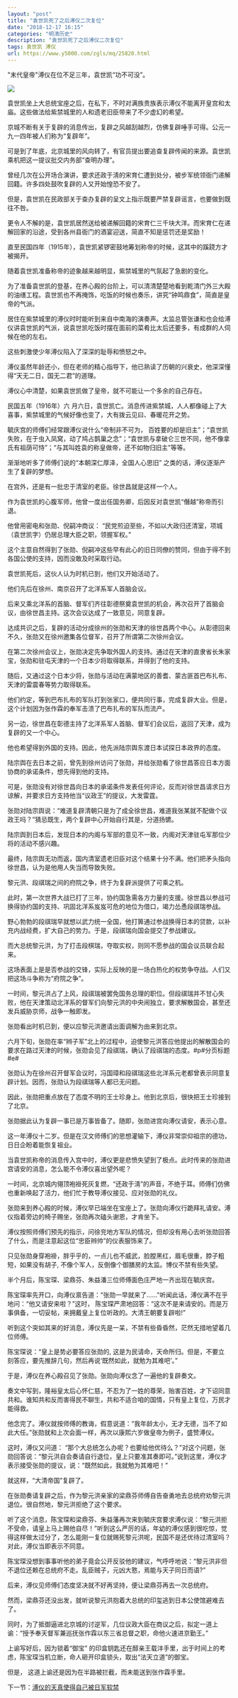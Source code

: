 ```yaml
---
layout: "post"
title: "袁世凯死了之后溥仪二次复位"
date: "2018-12-17 16:15"
categories: "明清历史"
description: "袁世凯死了之后溥仪二次复位"
tags: 袁世凯 溥仪
url: https://www.y5000.com/zgls/mq/25820.html
---
```






"末代皇帝"溥仪在位不足三年，袁世凯“功不可没”。

![](https://img.y5000.com/uploads/allimg/170928/13-1F92QA6201J.jpg)

袁世凯坐上大总统宝座之后，在私下，不时对满族贵族表示溥仪不能离开皇宫和太庙。这些做法给紫禁城里的人和遗老旧臣带来了不少虚幻的希望。

京城不断有关于复辟的消息传出，复辟之风越刮越烈，仿佛复辟唾手可得。公元一九一四年被人们称为“复辟年”。

可是到了年底，北京城里的风向转了，有官员提出要追查复辟传闻的来源。袁世凯乘机把这一提议批交内务部“查明办理”。

曾经几次在公开场合演讲，要求还政于淸的宋育仁遭到处分，被步军统领衙门递解回籍。许多四处鼓吹复辟的人又开始惶恐不安了。

但是，袁世凯在民政部关于查办复辟的呈文上指示既要严禁复辟谣言，也要做到既往不咎。

更令人不解的是，袁世凯居然送给被递解回籍的宋育仁三千块大洋。而宋育仁在递解回家的沿途，受到各州县衙门的酒宴迎送，简直不知是惩罚还是奖励！

直至民国四年（1915年），袁世凯紧锣密鼓地筹划称帝的时候，这其中的蹊跷方才被揭开。

随着袁世凯准备称帝的迹象越来越明显，紫禁城里的气氛起了急剧的变化。

为了准备袁世凯的登基，在养心殿的台阶上，可以清清楚楚地看到乾清门外三大殿的油缮工程。袁世凯也不再掩饰，吃饭的时候也奏乐，讲究“钟鸣鼎食”，简直是皇帝的气派。

居住在紫禁城里的溥仪时时能听到来自中南海的演奏声。太监总管张谦和也会给溥仪讲袁世凯的气派，说袁世凯吃饭时摆在面前的菜肴比太后还要多，有成群的人伺候在他的左右。

这些刺激使少年溥仪陷入了深深的耻辱和愤怒之中。

溥仪虽然年龄还小，但在老师的精心指导下，他已熟读了历朝的兴衰史，他深深懂得“天无二日，国无二君”的道理。

溥仪心中清楚，如果袁世凯做了皇帝，就不可能让一个多余的自己存在。

民国五年（1916年）六 月六日，袁世凯亡。消息传进紫禁城，人人都像碰上了大喜事，紫禁城里的气候好像也变了，大有拨云见曰、春暖花开之势。

毓庆宫的师傅们经常跟溥仪说什么“帝制非不可为，
百姓要的却是旧主”；“袁世凯失败，在于虫入凤窝，动了鸠占鹊巢之念”；“袁世凯与拿破仑三世不同，他不像拿氏有祖荫可恃”；“与其叫姓袁的称皇做帝，还不如物归旧主”等等。

渐渐地听多了师傅们说的“本朝深仁厚泽，全国人心思旧” 之类的话，溥仪逐渐产生了复辟的梦想。

在宫外，还是有一批忠于清室的老臣。徐世昌就是这样一个人。

作为袁世凯的心腹军师，他曾一度出任国务卿，后因反对袁世凯“僭越”称帝而引退。

他曾用密电和张勋、倪嗣冲商议： “民党煎迫至些，不如以大政归还清室，项城（袁世凯字）仍居总理大臣之职，领握军权。”

这个主意自然得到了张勋、倪嗣冲这些早有此心的旧日同僚的赞同，但由于得不到各国公使的支持，因而没敢及时采取行动。

袁世凯死后，这伙人认为时机已到，他们又开始活动了。

他们先后在徐州、南京召开了北洋系军人首脑会议。

后来又乘北洋系的首脑、督军们齐往彰德祭奠袁世凯的机会，再次召开了首脑会议，由徐世昌主持。这次会议达成了一致意见，同意复辟。

达成共识之后，复辟的活动分成徐州的张勋和天津的徐世昌两个中心。从彰德回来不久，张勋又在徐州邀集各位督军，召开了所谓第二次徐州会议。

在第二次徐州会议上，张勋决定先争取外国人的支持。通过在天津的直隶省长朱家宝，张勋和驻屯天津的一个日本少将取得联系，并得到了他的支持。

随后，又通过这个日本少将，张勋与活动在满蒙地区的善耆、蒙古匪首巴布扎布、天津的雷震春等势力取得联系。

他们约定，等到巴布扎布的军队打到张家口，便共同行事，完成复辟大业。但是，这个计划因为张作霖的奉军击溃了巴布扎布的军队而流产。

另一边，徐世昌在彰德主持了北洋系军人首脑、督军们会议后，返回了天津，成为复辟的又一个中心。

他也希望得到外国的支持。因此，他先派陆宗舆东渡日本试探日本政界的态度。

陆宗舆在去日本之前，曾先到徐州访问了张勋，并给张勋看了徐世昌答应日本方面协商的承诺条件，想先得到他的支持。

可是，张勋没有对徐世昌向日本的承诺条件发表任何评论，反而对徐世昌请求日方谅解，并要求日方支持他当“议政王”的提议，大发雷霆。

张勋对陆宗舆说：“难道复辟清朝只是为了成全徐世昌，难道我张某就不配做个议政王吗？”猜忌既生，两个复辟中心开始自行其是，分道扬镳。

陆宗舆到日本后，发现日本的内阁与军部的意见不一致，内阁对天津驻屯军那位少将的活动不感兴趣。

最终，陆宗舆无功而返，国内清室遗老旧臣对这个结果十分不满。他们把矛头指向徐世昌，认为是他用人失当而导致失败。

黎元洪、段祺瑞之间的府院之争，终于为复辟派提供了可乘之机。

此时，第一次世界大战已打了三年，协约国急需各方力量的支援。徐世昌以参战可换得协约国的支持、巩固北洋系岌岌可危的地位为借口，竭力怂恿段祺瑞参战。

野心勃勃的段祺瑞早就想以武力统一全国，他打箅通过参战换得日本的贷款，以补充内战经费，扩大自己的势力。于是，段祺瑞向国会提交了参战建议。

而大总统黎元洪，为了打击段棋瑞，夺取实权，则同不愿参战的国会议员联合起来。

这场表面上是是否参战的交锋，实际上反映的是一场白热化的权势争夺战。人们又把这场斗争称为“府院之争”。

一时间，黎元洪占了上风，段祺瑞被罢免国务总理的职位。但段祺瑞并不甘心失败，他在天津策动北洋系的督军们向黎元洪的中央闹独立，要求解散国会，甚至还发兵威胁京师，战争一触即发。

张勋看出时机已到，便以应黎元洪邀请出面调解为由来到北京。

六月下旬，张勋在率“辫子军”北上的过程中，迫使黎元洪答应他提出的解散国会的要求在路过天津的时候，张勋会见了段祺瑞，确认了段祺瑞的态度。#p#分页标题#e#

张勋认为在徐州召开督军会议时，冯国璋和段祺瑞这些北洋系元老都曾表示同意复辟计划。因而，张勋认为段祺瑞等人都已无问题。

因此，张勋把重点放在了态度不明的王士珍身上。他到北京后，很快把王士珍接到了北京。

张勋据此认为复辟一事已是万事皆备了。随即，张勋进宫向溥仪请安，表示心意。

这一年溥仪十二岁。但是在汉文师傅们的思想灌输下，溥仪非常崇仰祖宗的德功，日日企盼着能恢复祖业。

当袁世凯称帝的消息传入宫中时，溥仪更是悲愤失望到了极点。此时传来的张勋进宫请安的消息，怎么能不令溥仪喜出望外呢？

一时间，北京城内翎顶袍褂死灰复燃，“还政于淸”的声音，不绝于耳。师傅们仿佛也重新唤起了活力，他们忙于教导溥仪接见、应对张勋的礼仪。

张勋来到养心殿的时候，溥仪早已端坐在宝座上了。张勋向溥仪行跪拜礼请安。溥仪指着旁边的椅子赐坐，张勋再次磕头谢恩，才肯坐下。

溥仪按照师傅们预先的指示，问徐兖地方军队的情况，但却没有用心去听张勋回答了什么，而是注意起这位“忠臣辫帅”的仪表服饰来了。

只见张勋身穿袍褂，胖乎乎的，一点儿也不威武，脸膛黑红，眉毛很重，脖子粗短，如果没有胡子, 不像个军人，反倒像个御膳房的太监。博仪不禁有些失望。

半个月后，陈宝琛、梁鼎芬、朱益潘三位师傅面色庄严地一齐出现在毓庆宫。

陈宝琛率先开口，向溥仪禀告道：“张勋一早就来了……"听闻此话，溥仪满不在乎地问：“他又请安来啦？”这时，
陈宝琛严肃地回答：“这次不是来请安的。而是万事俱备，一切妥帖，来拥戴皇上复位听政的。大清王朝要复辟啦!”

听到这个突如其来的好消息，溥仪先是一呆，不禁有些昏昏然，茫然无措地望着几位师傅。

陈宝琛说：“皇上是势必要答应张勋的, 这是为民请命，天命所归。但是，不要立刻答应，要先推辞几句，然后再说‘既然如此，就勉为其难吧’。”

于是，溥仪在养心殿召见了张勋。张勋向溥仪念了一遍他的复辟奏文。

奏文中写到，隆裕皇太后心怀仁慈，不忍为了一姓的尊荣，贻害百姓，才下诏同意共和。谁知共和反而害得民不聊生，共和不适合咱的国情，只有皇上复位，万民才能得救。

他念完了。溥仪就按师傅的教诲，假意说道：“我年龄太小，无才无德，当不了如此大任。”张勋就和上次会面一样，再次以康熙六岁做皇帝为例子，盛赞溥仪。

这时，溥仪又问道：
“那个大总统怎么办呢？也要给他优待么？”对这个问题，张勋回答说：“黎元洪自会奏请自行退位，皇上只要准其奏即可。”说到这里，溥仪才表示接受张勋的提议，说：“既然如此，我就勉为其难吧！”

就这样，“大清帝国”复辟了。

在张勋奏请复辟之后，作为黎元洪亲家的梁鼎芬师傅自告奋勇地去总统府劝黎元洪退位。很自然地，黎元洪拒绝了这个要求。

听了这个消息，陈宝琛和梁鼎芬、朱益藩再次来到毓庆宫要求溥仪说：“黎元洪拒不受命，请皇上马上赐他自尽！”听到这么严厉的话，年幼的溥仪感到很吃惊，觉得这样做太过分了，怎么能刚一复位就赐死黎元洪呢，民国不是还优待过清室吗？对此，溥仪当即表示不同意。

陈宝琛没想到事事听他的弟子竟会公开反驳他的建议，气呼呼地说：“黎元洪非但不退位还赖在总统府不走。乱臣贼子，元凶大憝，焉能与天子同日而语?”

后来，溥仪见师傅们态度坚决就不好再坚持，便让梁鼎芬再去一次总统府。

然而，梁鼎芬还没出发，就听说黎元洪抱着大总统的印玺逃到日本公使馆避难去了。

同时，为了抵御逼进北京城的讨逆军，几位议政大臣在商议之后，拟定一道上谕：“授予奉天督军兼巡抚张作霖以东三省总督之职，命他火速进京勤王。”

上谕写好后，因为锁着“御宝” 的印盒钥匙还在醇亲王载沣手里，出于时间上的考虑，陈宝琛当机立断，命人砸开印盒锁头，取出“法天立道”的御宝。

但是， 这道上谕还是因为在半路被拦截，而未能送到张作霖手里。

下一节：[溥仪的天真使得自己被日军软禁](https://www.y5000.com/zgls/mq/25821.html)
